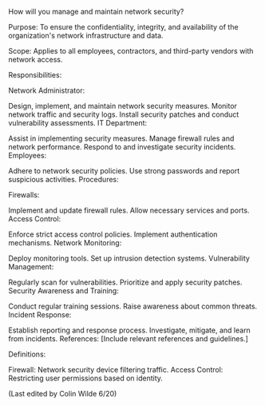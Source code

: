 How will you manage and maintain network security?

Purpose:
To ensure the confidentiality, integrity, and availability of the organization's network infrastructure and data.

Scope:
Applies to all employees, contractors, and third-party vendors with network access.

Responsibilities:

Network Administrator:

Design, implement, and maintain network security measures.
Monitor network traffic and security logs.
Install security patches and conduct vulnerability assessments.
IT Department:

Assist in implementing security measures.
Manage firewall rules and network performance.
Respond to and investigate security incidents.
Employees:

Adhere to network security policies.
Use strong passwords and report suspicious activities.
Procedures:

Firewalls:

Implement and update firewall rules.
Allow necessary services and ports.
Access Control:

Enforce strict access control policies.
Implement authentication mechanisms.
Network Monitoring:

Deploy monitoring tools.
Set up intrusion detection systems.
Vulnerability Management:

Regularly scan for vulnerabilities.
Prioritize and apply security patches.
Security Awareness and Training:

Conduct regular training sessions.
Raise awareness about common threats.
Incident Response:

Establish reporting and response process.
Investigate, mitigate, and learn from incidents.
References:
[Include relevant references and guidelines.]

Definitions:

Firewall: Network security device filtering traffic.
Access Control: Restricting user permissions based on identity.

(Last edited by Colin Wilde 6/20)
